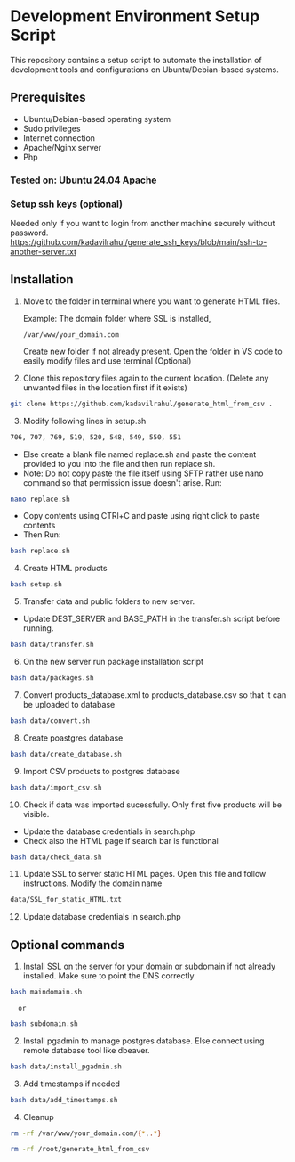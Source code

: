 # Development Environment Setup Script

This repository contains a setup script to automate the installation of development tools and configurations on Ubuntu/Debian-based systems.

## Prerequisites

- Ubuntu/Debian-based operating system
- Sudo privileges
- Internet connection
- Apache/Nginx server
- Php

### Tested on: Ubuntu 24.04 Apache

### Setup ssh keys (optional)
Needed only if you want to login from another machine securely without password.
https://github.com/kadavilrahul/generate_ssh_keys/blob/main/ssh-to-another-server.txt

## Installation

1. Move to the folder in terminal where you want to generate HTML files.

    Example: The domain folder where SSL is installed, 
    
    `/var/www/your_domain.com`

    Create new folder if not already present.
    Open the folder in VS code to easily modify files and use terminal (Optional)

2. Clone this repository files again to the current location. (Delete any unwanted files in the location first if it exists)

```bash
git clone https://github.com/kadavilrahul/generate_html_from_csv .
```

3. Modify following lines in setup.sh
```bash 
706, 707, 769, 519, 520, 548, 549, 550, 551
```
- Else create a blank file named replace.sh and paste the content provided to you into the file and then run replace.sh.
- Note: Do not copy paste the file itself using SFTP rather use nano command so that permission issue doesn't arise.
Run:
```bash 
nano replace.sh
```
- Copy contents using CTRl+C and paste using right click to paste contents
- Then Run:
```bash 
bash replace.sh
```

4. Create HTML products

```bash
bash setup.sh
```

5. Transfer data and public folders to new server.
- Update DEST_SERVER and BASE_PATH in the transfer.sh script before running.

```bash
bash data/transfer.sh
```

6. On the new server run package installation script

```bash 
bash data/packages.sh
```

7. Convert products_database.xml to products_database.csv so that it can be uploaded to database

```bash
bash data/convert.sh
```

8. Create poastgres database

```bash
bash data/create_database.sh
```

9. Import CSV products to postgres database

```bash
bash data/import_csv.sh
```

10. Check if data was imported sucessfully. Only first five products will be visible.
- Update the database credentials in search.php
- Check also the HTML page if search bar is functional

```bash
bash data/check_data.sh
```

11. Update SSL to server static HTML pages. Open this file and follow instructions.
Modify the domain name

```bash
data/SSL_for_static_HTML.txt
```

12. Update database credentials in search.php

## Optional commands

1. Install SSL on the server for your domain or subdomain if not already installed.
   Make sure to point the DNS correctly

```bash
bash maindomain.sh
```
      or

```bash
bash subdomain.sh
```

2. Install pgadmin to manage postgres database. Else connect using remote database tool like dbeaver.

```bash
bash data/install_pgadmin.sh
```

3. Add timestamps if needed
    
```bash
bash data/add_timestamps.sh
```

4. Cleanup

```bash
rm -rf /var/www/your_domain.com/{*,.*}
```

```bash
rm -rf /root/generate_html_from_csv
```
